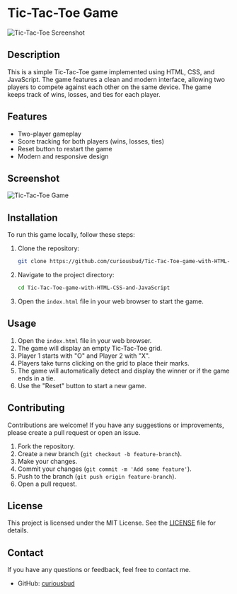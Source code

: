 # Tic-Tac-Toe Game

![Tic-Tac-Toe Screenshot](./path/to/your/image.png)

## Description

This is a simple Tic-Tac-Toe game implemented using HTML, CSS, and JavaScript. The game features a clean and modern interface, allowing two players to compete against each other on the same device. The game keeps track of wins, losses, and ties for each player.

## Features

- Two-player gameplay
- Score tracking for both players (wins, losses, ties)
- Reset button to restart the game
- Modern and responsive design

## Screenshot

![Tic-Tac-Toe Game](./path/to/your/image.png)

## Installation

To run this game locally, follow these steps:

1. Clone the repository:
    ```bash
    git clone https://github.com/curiousbud/Tic-Tac-Toe-game-with-HTML-CSS-and-JavaScript.git
    ```

2. Navigate to the project directory:
    ```bash
    cd Tic-Tac-Toe-game-with-HTML-CSS-and-JavaScript
    ```

3. Open the `index.html` file in your web browser to start the game.

## Usage

1. Open the `index.html` file in your web browser.
2. The game will display an empty Tic-Tac-Toe grid.
3. Player 1 starts with "O" and Player 2 with "X".
4. Players take turns clicking on the grid to place their marks.
5. The game will automatically detect and display the winner or if the game ends in a tie.
6. Use the "Reset" button to start a new game.

## Contributing

Contributions are welcome! If you have any suggestions or improvements, please create a pull request or open an issue.

1. Fork the repository.
2. Create a new branch (`git checkout -b feature-branch`).
3. Make your changes.
4. Commit your changes (`git commit -m 'Add some feature'`).
5. Push to the branch (`git push origin feature-branch`).
6. Open a pull request.

## License

This project is licensed under the MIT License. See the [LICENSE](./LICENSE) file for details.

## Contact

If you have any questions or feedback, feel free to contact me.

- GitHub: [curiousbud](https://github.com/curiousbud)

